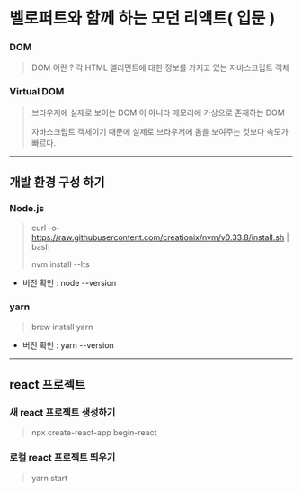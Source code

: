 # 벨로퍼트와 함께 하는 모던 리액트( 입문 )

### DOM

> DOM 이란 ? 각 HTML 엘리먼트에 대한 정보를 가지고 있는 자바스크립트 객체

### Virtual DOM
> 브라우저에 실제로 보이는 DOM 이 아니라 메모리에 가상으로 존재하는 DOM
>
>자바스크립트 객체이기 때문에 실제로 브라우저에 돔을 보여주는 것보다 속도가 빠르다.

-----

## 개발 환경 구성 하기

### Node.js

> curl -o- https://raw.githubusercontent.com/creationix/nvm/v0.33.8/install.sh | bash
>
> nvm install --lts


- 버전 확인 : node --version

### yarn

> brew install yarn

- 버전 확인 : yarn --version

-----

## react 프로젝트

### 새 react 프로젝트 생성하기

> npx create-react-app begin-react

### 로컬 react 프로젝트 띄우기

> yarn start
